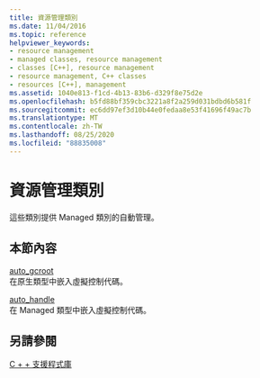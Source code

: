 ```yaml
---
title: 資源管理類別
ms.date: 11/04/2016
ms.topic: reference
helpviewer_keywords:
- resource management
- managed classes, resource management
- classes [C++], resource management
- resource management, C++ classes
- resources [C++], management
ms.assetid: 1040e813-f1cd-4b13-83b6-d329f8e75d2e
ms.openlocfilehash: b5fd88bf359cbc3221a8f2a259d031bdbd6b581f
ms.sourcegitcommit: ec6dd97ef3d10b44e0fedaa8e53f41696f49ac7b
ms.translationtype: MT
ms.contentlocale: zh-TW
ms.lasthandoff: 08/25/2020
ms.locfileid: "88835008"
---
```

# <a name="resource-management-classes"></a>資源管理類別

這些類別提供 Managed 類別的自動管理。

## <a name="in-this-section"></a>本節內容

[auto_gcroot](../dotnet/auto-gcroot.md)\
在原生類型中嵌入虛擬控制代碼。

[auto_handle](../dotnet/auto-handle.md)\
在 Managed 類型中嵌入虛擬控制代碼。

## <a name="see-also"></a>另請參閱

[C + + 支援程式庫](../dotnet/cpp-support-library.md)
